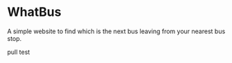 # WhatBus

A simple website to find which is the next bus leaving from your nearest bus stop.

pull test
